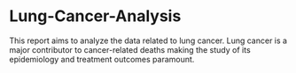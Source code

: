 # Lung-Cancer-Analysis
This report aims to analyze the data related to lung cancer. Lung cancer is a major contributor to cancer-related deaths making the study of its epidemiology and treatment outcomes paramount. 
